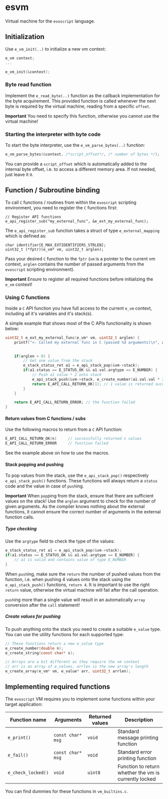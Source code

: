 # esvm
Virtual machine for the `evoscript` language.

## Initialization
Use `e_vm_init(..)` to initialize a new vm context:

```c
e_vm context;
...

e_vm_init(&context);
```

### Byte read function
Implement the `e_read_byte(..)` function as the callback implementation for the byte acquirement. 
This provided function is called whenever the next byte is required by the virtual machine, reading from a specific `offset`.

**Important** You need to specify this function, otherwise you cannot use the virtual machine!

### Starting the interpreter with byte code

To start the byte interpreter, use the `e_vm_parse_bytes(..)` function:

```c
e_vm_parse_bytes(&context, /*script_offset*/, /* number of bytes */);
```

You can provide a `script_offset` which is automatically added to the internal byte offset, i.e. to access a different memory area. If not needed, just leave it `0`.

## Function / Subroutine binding
To call `C` functions / routines from within the `evoscript` scripting environment, 
you need to register the `C` functions first:

```
// Register API functions
e_api_register_sub("my_external_func", &e_ext_my_external_func);
```

The `e_api_register_sub` function takes a struct of type `e_external_mapping` which is defined as:

```
char identifier[E_MAX_EXTIDENTIFIERS_STRLEN];
uint32_t (*fptr)(e_vm* vm, uint32_t arglen);
```

Pass your desired `C` function to the `fptr` (`vm` is a pointer to the current vm context, `arglen` contains the number
of passed arguments from the `evoscript` scripting environment).

**Important** Ensure to register all required functions before initializing the `e_vm` context!

### Using C functions
Inside a `C` API function you have full access to the current `e_vm` context, including all it's variables and it's stack(s).

A simple example that shows most of the C APIs functionality is shown below:
```c
uint32_t e_ext_my_external_func(e_vm* vm, uint32_t arglen) {
    printf("<- Called my external func in C (passed %d arguments)\n", arglen);

    
    if(arglen > 0) {
        // Get one value from the stack
        e_stack_status_ret a1 = e_api_stack_pop(&vm->stack);
        if(a1.status == E_STATUS_OK && a1.val.argtype == E_NUMBER) {
            // Push a1 value * 2 onto stack
            e_api_stack_push(&vm->stack, e_create_number(a1.val.val * 2));
            return E_API_CALL_RETURN_OK(1); // 1 value is returned sucessfully
        }
    }

    return E_API_CALL_RETURN_ERROR; // the function failed
}
```

#### Return values from C functions / subs
Use the following macros to return from a `C` API function:

```c
E_API_CALL_RETURN_OK(n)     // successfully returned n values
E_API_CALL_RETURN_ERROR     // function failed
```

See the example above on how to use the macros.


#### Stack popping and pushing
To pop values from the stack, use the `e_api_stack_pop()` respectively `e_api_stack_push()` functions.
These functions will always return a `status` code and the value in case of `push`ing.

**Important** When `pop`ping from the stack, ensure that there are sufficient values on the stack! Use the `arglen` argument to check for the number of given arguments. As the compiler knows nothing about the external functions, it cannot ensure the correct number of arguments in the external function calls.

##### Type checking
Use the `argtype` field to check the type of the values:
```c
e_stack_status_ret a1 = e_api_stack_pop(&vm->stack);
if(a1.status == E_STATUS_OK && a1.val.argtype == E_NUMBER) {
    // a1 is valid and contains value of type E_NUMBER
}
```

When `push`ing, make sure the `return` the number of pushed values from the function, i.e. when pushing 4 values onto the stack using the `e_api_stack_push()` functions,
`return 4`. It is important to use the right `return` value, otherwise the virtual machine will fail after the call operation.

`push`ing more than a single value will result in an automatically `array` conversion after the `call` statement!

##### Create values for pushing
To push anything onto the stack you need to create a suitable `e_value` type. You can use the utility functions for each supported type:

```c
// These functions return a new e_value type
e_create_number(double n);
e_create_string(const char* s);

// Arrays are a bit different as they require the vm context
// arr is an array of e_values, arrlen is the new array's length
e_create_array(e_vm* vm, e_value* arr, uint32_t arrlen);
```

## Implementing required functions
The `evoscript` VM requires you to implement some functions within your target application:

| Function name | Arguments | Returned values | Description |
| ------------- | --------- | --------------- | ----------- |
| `e_print()` | `const char* msg` | `void` | Standard message printing function |
| `e_fail()` | `const char* msg` | `void` | Standard error printing function |
| `e_check_locked()` | `void` | `uint8` | Function to return whether the vm is currently locked |

You can find dummies for these functions in `vm_builtins.c`.